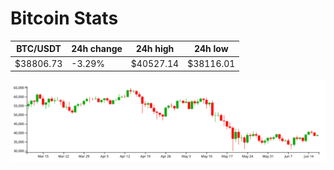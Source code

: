 # Bitcoin Stats

BTC/USDT|24h change|24h high|24h low|
|---|---|---|---|
|$38806.73|-3.29%|$40527.14|$38116.01|

<img src="./chart.svg">
